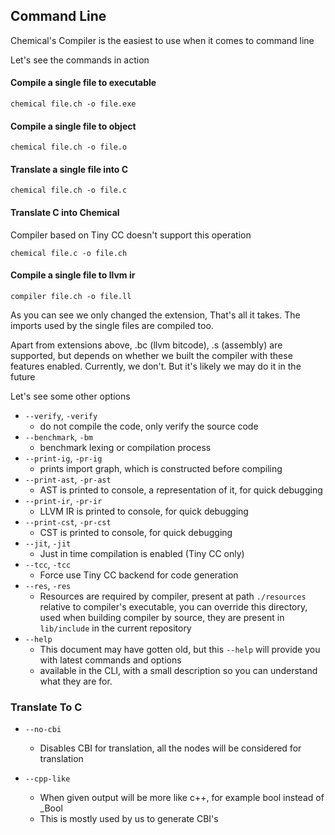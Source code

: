 ## Command Line

Chemical's Compiler is the easiest to use when it comes to command line

Let's see the commands in action

#### Compile a single file to executable
```shell
chemical file.ch -o file.exe
```

#### Compile a single file to object
```shell
chemical file.ch -o file.o
```

#### Translate a single file into C
```shell
chemical file.ch -o file.c
```

#### Translate C into Chemical
Compiler based on Tiny CC doesn't support this operation

```shell
chemical file.c -o file.ch
```

#### Compile a single file to llvm ir
```shell
compiler file.ch -o file.ll
```

As you can see we only changed the extension, That's all it takes. The imports used by the single files are compiled too.


Apart from extensions above, .bc (llvm bitcode), .s (assembly) are supported, but depends on whether we built the compiler
with these features enabled. Currently, we don't. But it's likely we may do it in the future

Let's see some other options

- `--verify`, `-verify`
  - do not compile the code, only verify the source code
- `--benchmark`, `-bm`
  - benchmark lexing or compilation process
- `--print-ig`, `-pr-ig`
  - prints import graph, which is constructed before compiling
- `--print-ast`, `-pr-ast`
  - AST is printed to console, a representation of it, for quick debugging
- `--print-ir`, `-pr-ir`
  - LLVM IR is printed to console, for quick debugging
- `--print-cst`, `-pr-cst`
  - CST is printed to console, for quick debugging
- `--jit`, `-jit`
  - Just in time compilation is enabled (Tiny CC only)
- `--tcc`, `-tcc`
  - Force use Tiny CC backend for code generation
- `--res`, `-res`
  - Resources are required by compiler, present at path `./resources` relative to compiler's executable, 
    you can override this directory, used when building compiler by source, they are present in 
    `lib/include` in the current repository
- `--help`
  - This document may have gotten old, but this `--help` will provide you with latest commands and options
  - available in the CLI, with a small description so you can understand what they are for.


### Translate To C

- `--no-cbi`
  - Disables CBI for translation, all the nodes will be considered for translation

- `--cpp-like`
  - When given output will be more like c++, for example bool instead of _Bool
  - This is mostly used by us to generate CBI's